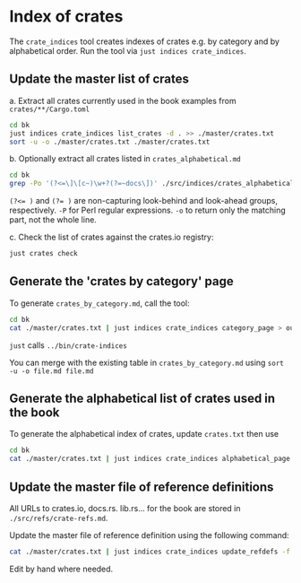 # Index of crates

The `crate_indices` tool creates indexes of crates e.g. by category and by alphabetical order.
Run the tool via `just indices crate_indices`.

## Update the master list of crates

a. Extract all crates currently used in the book examples from `crates/**/Cargo.toml`

```sh
cd bk
just indices crate_indices list_crates -d . >> ./master/crates.txt
sort -u -o ./master/crates.txt ./master/crates.txt
```

b. Optionally extract all crates listed in `crates_alphabetical.md`

```sh
cd bk
grep -Po '(?<=\]\[c~)\w+?(?=~docs\])' ./src/indices/crates_alphabetical.md >> ./master/crates.txt
```

`(?<= )` and `(?= )` are non-capturing look-behind and look-ahead groups, respectively.
`-P` for Perl regular expressions.
`-o` to return only the matching part, not the whole line.

c. Check the list of crates against the crates.io registry:

```sh
just crates check
```

## Generate the 'crates by category' page

To generate `crates_by_category.md`, call the tool:

```sh
cd bk
cat ./master/crates.txt | just indices crate_indices category_page > output.md
```

`just` calls `../bin/crate-indices`

You can merge with the existing table in `crates_by_category.md` using `sort -u -o file.md file.md`

## Generate the alphabetical list of crates used in the book

To generate the alphabetical index of crates, update `crates.txt` then use

```sh
cd bk
cat ./master/crates.txt | just indices crate_indices alphabetical_page > crates_alphabetical.md
```

## Update the master file of reference definitions

All URLs to crates.io, docs.rs. lib.rs... for the book are stored in `./src/refs/crate-refs.md`.

Update the master file of reference definition using the following command:

```sh
cat ./master/crates.txt | just indices crate_indices update_refdefs -f ./src/refs/crate-refs.md
```

Edit by hand where needed.
